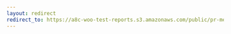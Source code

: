 ```yaml
---
layout: redirect
redirect_to: https://a8c-woo-test-reports.s3.amazonaws.com/public/pr-merge/44650/e2e/index.html
---
```

